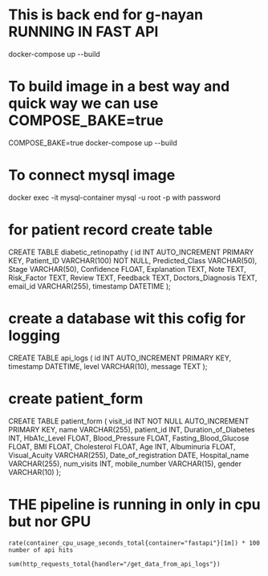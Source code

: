 # This is back end for g-nayan RUNNING IN FAST API 
docker-compose up --build
# To build image in a best way and quick way we can use COMPOSE_BAKE=true 
COMPOSE_BAKE=true docker-compose up --build 

# To connect mysql image
docker exec -it mysql-container mysql -u root -p
with password 


# for patient record create table 
CREATE TABLE diabetic_retinopathy (
    id INT AUTO_INCREMENT PRIMARY KEY,
    Patient_ID VARCHAR(100) NOT NULL,
    Predicted_Class VARCHAR(50),
    Stage VARCHAR(50),
    Confidence FLOAT,
    Explanation TEXT,
    Note TEXT,
    Risk_Factor TEXT,
    Review TEXT,
    Feedback TEXT,
    Doctors_Diagnosis TEXT,
    email_id VARCHAR(255),
    timestamp DATETIME
);



# create a database wit this cofig for logging
CREATE TABLE api_logs (
    id INT AUTO_INCREMENT PRIMARY KEY,
    timestamp DATETIME,
    level VARCHAR(10),
    message TEXT
);
# create patient_form
CREATE TABLE patient_form (
    visit_id INT NOT NULL AUTO_INCREMENT PRIMARY KEY,
    name VARCHAR(255),
    patient_id INT,
    Duration_of_Diabetes INT,
    HbA1c_Level FLOAT,
    Blood_Pressure FLOAT,
    Fasting_Blood_Glucose FLOAT,
    BMI FLOAT,
    Cholesterol FLOAT,
    Age INT,
    Albuminuria FLOAT,
    Visual_Acuity VARCHAR(255),
    Date_of_registration DATE,
    Hospital_name VARCHAR(255),
    num_visits INT,
    mobile_number VARCHAR(15),
    gender VARCHAR(10)
);

# THE pipeline is running in only in cpu but nor GPU
    rate(container_cpu_usage_seconds_total{container="fastapi"}[1m]) * 100 number of api hits

    sum(http_requests_total{handler="/get_data_from_api_logs"})

